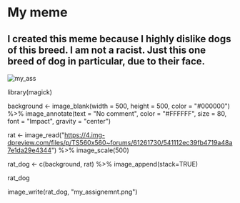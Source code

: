 # My meme

## I created this meme because I highly dislike dogs of this breed. I am not a racist. Just this one breed of dog in particular, due to their face.

![my_ass](https://user-images.githubusercontent.com/101312088/157610233-e87f781b-6410-465a-91de-8087e84397d4.png)


library(magick)

background <- image_blank(width = 500,
                          height = 500,
                          color = "#000000") %>%
  image_annotate(text = "No comment",
                 color = "#FFFFFF",
                 size = 80,
                 font = "Impact",
                 gravity = "center")



rat <- image_read("https://4.img-dpreview.com/files/p/TS560x560~forums/61261730/541112ec39fb4719a48a7e1da29e4344") %>%
  image_scale(500)

rat_dog <- c(background, rat) %>% 
  image_append(stack=TRUE)

rat_dog

image_write(rat_dog, "my_assignemnt.png")

